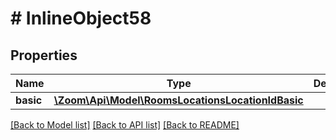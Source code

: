 # # InlineObject58

## Properties

Name | Type | Description | Notes
------------ | ------------- | ------------- | -------------
**basic** | [**\Zoom\Api\Model\RoomsLocationsLocationIdBasic**](RoomsLocationsLocationIdBasic.md) |  | [optional] 

[[Back to Model list]](../../README.md#documentation-for-models) [[Back to API list]](../../README.md#documentation-for-api-endpoints) [[Back to README]](../../README.md)


